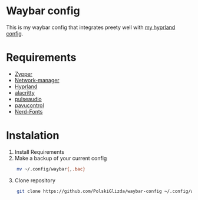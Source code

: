 # Waybar config
This is my waybar config that integrates preety well with [my hyprland config](https://github.com/PolskiGlizda/hyprland-config).
# Requirements
 - [Zypper](https://github.com/openSUSE/zypper)
 - [Network-manager](https://gitlab.freedesktop.org/NetworkManager/NetworkManager/)
 - [Hyprland](https://github.com/hyprwm/Hyprland)
 - [alacritty](https://github.com/alacritty/alacritty)
 - [pulseaudio](https://gitlab.freedesktop.org/pulseaudio/pulseaudio)
 - [pavucontrol](https://gitlab.freedesktop.org/pulseaudio/pavucontrol)
 - [Nerd-Fonts](https://github.com/ryanoasis/nerd-fonts)
# Instalation
1. Install Requirements
2. Make a backup of your current config
```bash
    mv ~/.config/waybar{,.bac}
```
3. Clone repository
```bash
    git clone https://github.com/PolskiGlizda/waybar-config ~/.config/waybar
```
